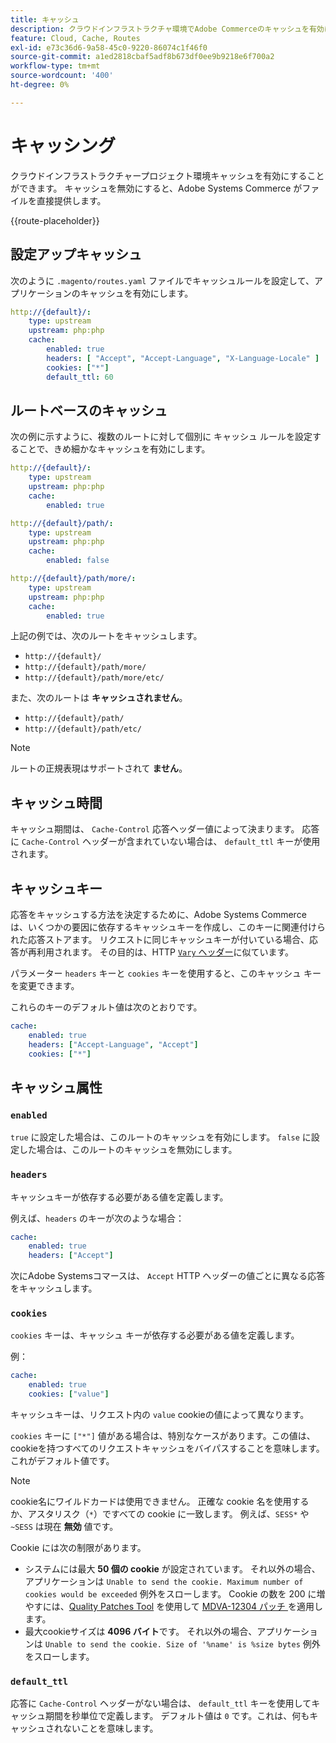 ```yaml
---
title: キャッシュ
description: クラウドインフラストラクチャ環境でAdobe Commerceのキャッシュを有効にする方法を説明します。
feature: Cloud, Cache, Routes
exl-id: e73c36d6-9a58-45c0-9220-86074c1f46f0
source-git-commit: a1ed2818cbaf5adf8b673df0ee9b9218e6f700a2
workflow-type: tm+mt
source-wordcount: '400'
ht-degree: 0%

---
```


# キャッシング

クラウドインフラストラクチャープロジェクト環境キャッシュを有効にすることができます。 キャッシュを無効にすると、Adobe Systems Commerce がファイルを直接提供します。

{{route-placeholder}}

## 設定アップキャッシュ

次のように `.magento/routes.yaml` ファイルでキャッシュルールを設定して、アプリケーションのキャッシュを有効にします。

```yaml
http://{default}/:
    type: upstream
    upstream: php:php
    cache:
        enabled: true
        headers: [ "Accept", "Accept-Language", "X-Language-Locale" ]
        cookies: ["*"]
        default_ttl: 60
```

## ルートベースのキャッシュ

次の例に示すように、複数のルートに対して個別に キャッシュ ルールを設定することで、きめ細かなキャッシュを有効にします。

```yaml
http://{default}/:
    type: upstream
    upstream: php:php
    cache:
        enabled: true

http://{default}/path/:
    type: upstream
    upstream: php:php
    cache:
        enabled: false

http://{default}/path/more/:
    type: upstream
    upstream: php:php
    cache:
        enabled: true
```

上記の例では、次のルートをキャッシュします。

- `http://{default}/`
- `http://{default}/path/more/`
- `http://{default}/path/more/etc/`

また、次のルートは **キャッシュされません**。

- `http://{default}/path/`
- `http://{default}/path/etc/`

>[!NOTE]
>
>ルートの正規表現はサポートされて **ません**。

## キャッシュ時間

キャッシュ期間は、 `Cache-Control` 応答ヘッダー値によって決まります。 応答に `Cache-Control` ヘッダーが含まれていない場合は、 `default_ttl` キーが使用されます。

## キャッシュキー

応答をキャッシュする方法を決定するために、Adobe Systems Commerce は、いくつかの要因に依存するキャッシュキーを作成し、このキーに関連付けられた応答ストアます。 リクエストに同じキャッシュキーが付いている場合、応答が再利用されます。 その目的は、HTTP [`Vary` ヘッダー](https://www.w3.org/Protocols/rfc2616/rfc2616-sec14.html#sec14.44)に似ています。

パラメーター `headers` キーと `cookies` キーを使用すると、このキャッシュ キーを変更できます。

これらのキーのデフォルト値は次のとおりです。

```yaml
cache:
    enabled: true
    headers: ["Accept-Language", "Accept"]
    cookies: ["*"]
```

## キャッシュ属性

### `enabled`

`true` に設定した場合は、このルートのキャッシュを有効にします。 `false` に設定した場合は、このルートのキャッシュを無効にします。

### `headers`

キャッシュキーが依存する必要がある値を定義します。

例えば、`headers` のキーが次のような場合：

```yaml
cache:
    enabled: true
    headers: ["Accept"]
```

次にAdobe Systemsコマースは、 `Accept` HTTP ヘッダーの値ごとに異なる応答をキャッシュします。

### `cookies`

`cookies` キーは、キャッシュ キーが依存する必要がある値を定義します。

例：

```yaml
cache:
    enabled: true
    cookies: ["value"]
```

キャッシュキーは、リクエスト内の `value` cookieの値によって異なります。

`cookies` キーに `["*"]` 値がある場合は、特別なケースがあります。この値は、cookieを持つすべてのリクエストキャッシュをバイパスすることを意味します。 これがデフォルト値です。

>[!NOTE]
>
>cookie名にワイルドカードは使用できません。 正確な cookie 名を使用するか、アスタリスク（`*`）ですべての cookie に一致します。 例えば、`SESS*` や `~SESS` は現在 **無効** 値です。

Cookie には次の制限があります。

- システムには最大 **50 個の cookie** が設定されています。 それ以外の場合、アプリケーションは `Unable to send the cookie. Maximum number of cookies would be exceeded` 例外をスローします。 Cookie の数を 200 に増やすには、[Quality Patches Tool](https://experienceleague.adobe.com/en/docs/commerce-learn/tutorials/tools/quality-patch-tool) を使用して [MDVA-12304 パッチ ](https://experienceleague.adobe.com/docs/commerce-operations/tools/quality-patches-tool/release-notes.html) を適用します。
- 最大cookieサイズは **4096 バイト**&#x200B;です。 それ以外の場合、アプリケーションは `Unable to send the cookie. Size of '%name' is %size bytes` 例外をスローします。

### `default_ttl`

応答に `Cache-Control` ヘッダーがない場合は、 `default_ttl` キーを使用してキャッシュ期間を秒単位で定義します。 デフォルト値は `0` です。これは、何もキャッシュされないことを意味します。
